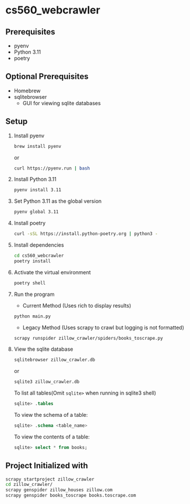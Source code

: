 # cs560_webcrawler

## Prerequisites
- pyenv
- Python 3.11
- poetry
## Optional Prerequisites
- Homebrew
- sqlitebrowser
  - GUI for viewing sqlite databases

## Setup

1. Install pyenv
   ```bash
   brew install pyenv
   ```
   or
   ```bash
   curl https://pyenv.run | bash
   ```
2. Install Python 3.11
   ```bash
   pyenv install 3.11
   ```
3. Set Python 3.11 as the global version
   ```bash
   pyenv global 3.11
   ```
4. Install poetry
   ```bash
   curl -sSL https://install.python-poetry.org | python3 -
   ```
5. Install dependencies
   ```bash
   cd cs560_webcrawler
   poetry install
   ```
6. Activate the virtual environment
   ```bash
   poetry shell
   ```
7. Run the program
   - Current Method (Uses rich to display results)
   ```bash
   python main.py
   ```
   - Legacy Method (Uses scrapy to crawl but logging is not formatted)
   ```bash
   scrapy runspider zillow_crawler/spiders/books_toscrape.py
   ```

8. View the sqlite database
   ```bash
   sqlitebrowser zillow_crawler.db
   ```
   or
   ```bash
   sqlite3 zillow_crawler.db
   ```
   To list all tables(Omit `sqlite>` when running in sqlite3 shell)
   ```sql
   sqlite> .tables 
   ```
   To view the schema of a table:
   ```sql
   sqlite> .schema <table_name>
   ```
   To view the contents of a table:
   ```sql
   sqlite> select * from books;
   ```

## Project Initialized with
```bash
scrapy startproject zillow_crawler
cd zillow_crawler/
scrapy genspider zillow_houses zillow.com
scrapy genspider books_toscrape books.toscrape.com
```